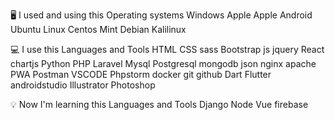 🖥️ I used and using this Operating systems
Windows Apple Apple Android Ubuntu Linux Centos Mint Debian Kalilinux

💻 I use this Languages and Tools
HTML CSS sass Bootstrap js jquery React chartjs Python PHP Laravel Mysql Postgresql mongodb json nginx apache PWA Postman VSCODE Phpstorm docker git github Dart Flutter androidstudio Illustrator Photoshop

💡 Now I'm learning this Languages and Tools
Django Node Vue firebase

